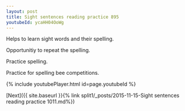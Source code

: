 ```yaml
---
layout: post
title: Sight sentences reading practice 895
youtubeId: ycaHH04OoWg
---
```

 
 
Helps to learn sight words and their spelling.

Opportunitiy to repeat the spelling. 

Practice spelling. 
 
Practice for spelling bee competitions. 
 
{% include youtubePlayer.html id=page.youtubeId %}
 
 

[Next]({{ site.baseurl }}{% link  split1/_posts/2015-11-15-Sight sentences reading practice 1011.md%})
 
